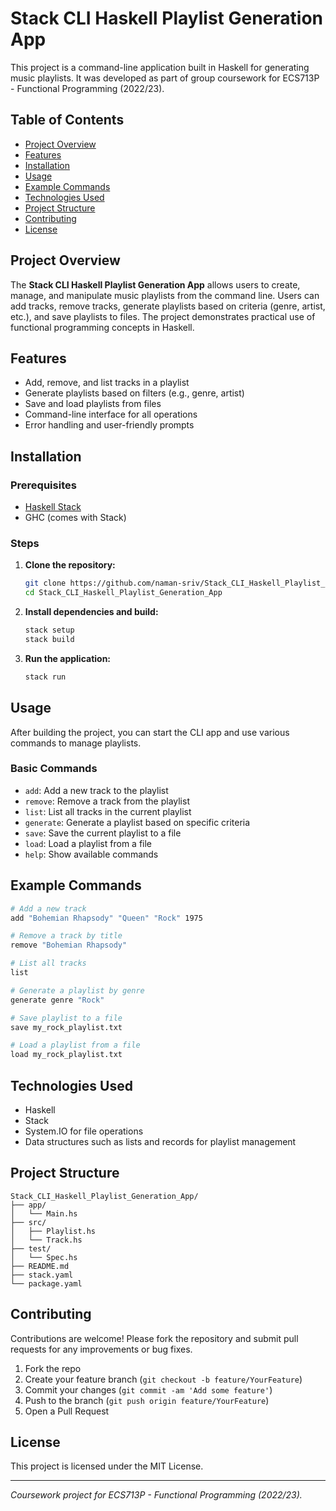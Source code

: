 # Stack CLI Haskell Playlist Generation App

This project is a command-line application built in Haskell for generating music playlists. It was developed as part of group coursework for ECS713P - Functional Programming (2022/23).

## Table of Contents

- [Project Overview](#project-overview)
- [Features](#features)
- [Installation](#installation)
- [Usage](#usage)
- [Example Commands](#example-commands)
- [Technologies Used](#technologies-used)
- [Project Structure](#project-structure)
- [Contributing](#contributing)
- [License](#license)

## Project Overview

The **Stack CLI Haskell Playlist Generation App** allows users to create, manage, and manipulate music playlists from the command line. Users can add tracks, remove tracks, generate playlists based on criteria (genre, artist, etc.), and save playlists to files. The project demonstrates practical use of functional programming concepts in Haskell.

## Features

- Add, remove, and list tracks in a playlist
- Generate playlists based on filters (e.g., genre, artist)
- Save and load playlists from files
- Command-line interface for all operations
- Error handling and user-friendly prompts

## Installation

### Prerequisites

- [Haskell Stack](https://docs.haskellstack.org/en/stable/README/)
- GHC (comes with Stack)

### Steps

1. **Clone the repository:**

   ```bash
   git clone https://github.com/naman-sriv/Stack_CLI_Haskell_Playlist_Generation_App.git
   cd Stack_CLI_Haskell_Playlist_Generation_App
   ```

2. **Install dependencies and build:**

   ```bash
   stack setup
   stack build
   ```

3. **Run the application:**

   ```bash
   stack run
   ```

## Usage

After building the project, you can start the CLI app and use various commands to manage playlists.

### Basic Commands

- `add`: Add a new track to the playlist
- `remove`: Remove a track from the playlist
- `list`: List all tracks in the current playlist
- `generate`: Generate a playlist based on specific criteria
- `save`: Save the current playlist to a file
- `load`: Load a playlist from a file
- `help`: Show available commands

## Example Commands

```bash
# Add a new track
add "Bohemian Rhapsody" "Queen" "Rock" 1975

# Remove a track by title
remove "Bohemian Rhapsody"

# List all tracks
list

# Generate a playlist by genre
generate genre "Rock"

# Save playlist to a file
save my_rock_playlist.txt

# Load a playlist from a file
load my_rock_playlist.txt
```

## Technologies Used

- Haskell
- Stack
- System.IO for file operations
- Data structures such as lists and records for playlist management

## Project Structure

```
Stack_CLI_Haskell_Playlist_Generation_App/
├── app/
│   └── Main.hs
├── src/
│   ├── Playlist.hs
│   └── Track.hs
├── test/
│   └── Spec.hs
├── README.md
├── stack.yaml
└── package.yaml
```

## Contributing

Contributions are welcome! Please fork the repository and submit pull requests for any improvements or bug fixes.

1. Fork the repo
2. Create your feature branch (`git checkout -b feature/YourFeature`)
3. Commit your changes (`git commit -am 'Add some feature'`)
4. Push to the branch (`git push origin feature/YourFeature`)
5. Open a Pull Request

## License

This project is licensed under the MIT License.

---

*Coursework project for ECS713P - Functional Programming (2022/23).*
